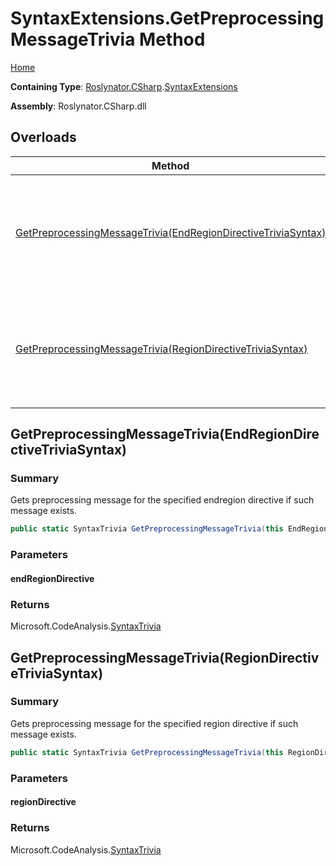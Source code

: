 # SyntaxExtensions\.GetPreprocessingMessageTrivia Method <a name="_Top"></a>

[Home](../../../../README.md)

**Containing Type**: [Roslynator.CSharp](../../README.md#_Top)\.[SyntaxExtensions](../README.md#_Top)

**Assembly**: Roslynator\.CSharp\.dll

## Overloads

| Method | Summary |
| ------ | ------- |
| [GetPreprocessingMessageTrivia(EndRegionDirectiveTriviaSyntax)](#Roslynator_CSharp_SyntaxExtensions_GetPreprocessingMessageTrivia_Microsoft_CodeAnalysis_CSharp_Syntax_EndRegionDirectiveTriviaSyntax_) | Gets preprocessing message for the specified endregion directive if such message exists\. |
| [GetPreprocessingMessageTrivia(RegionDirectiveTriviaSyntax)](#Roslynator_CSharp_SyntaxExtensions_GetPreprocessingMessageTrivia_Microsoft_CodeAnalysis_CSharp_Syntax_RegionDirectiveTriviaSyntax_) | Gets preprocessing message for the specified region directive if such message exists\. |

## GetPreprocessingMessageTrivia\(EndRegionDirectiveTriviaSyntax\) <a name="Roslynator_CSharp_SyntaxExtensions_GetPreprocessingMessageTrivia_Microsoft_CodeAnalysis_CSharp_Syntax_EndRegionDirectiveTriviaSyntax_"></a>

### Summary

Gets preprocessing message for the specified endregion directive if such message exists\.

```csharp
public static SyntaxTrivia GetPreprocessingMessageTrivia(this EndRegionDirectiveTriviaSyntax endRegionDirective)
```

### Parameters

#### endRegionDirective

### Returns

Microsoft\.CodeAnalysis\.[SyntaxTrivia](https://docs.microsoft.com/en-us/dotnet/api/microsoft.codeanalysis.syntaxtrivia)

## GetPreprocessingMessageTrivia\(RegionDirectiveTriviaSyntax\) <a name="Roslynator_CSharp_SyntaxExtensions_GetPreprocessingMessageTrivia_Microsoft_CodeAnalysis_CSharp_Syntax_RegionDirectiveTriviaSyntax_"></a>

### Summary

Gets preprocessing message for the specified region directive if such message exists\.

```csharp
public static SyntaxTrivia GetPreprocessingMessageTrivia(this RegionDirectiveTriviaSyntax regionDirective)
```

### Parameters

#### regionDirective

### Returns

Microsoft\.CodeAnalysis\.[SyntaxTrivia](https://docs.microsoft.com/en-us/dotnet/api/microsoft.codeanalysis.syntaxtrivia)

